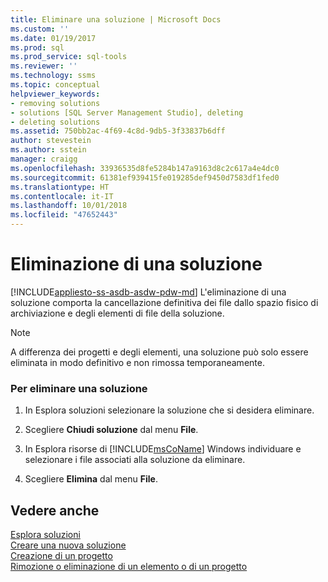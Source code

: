 ```yaml
---
title: Eliminare una soluzione | Microsoft Docs
ms.custom: ''
ms.date: 01/19/2017
ms.prod: sql
ms.prod_service: sql-tools
ms.reviewer: ''
ms.technology: ssms
ms.topic: conceptual
helpviewer_keywords:
- removing solutions
- solutions [SQL Server Management Studio], deleting
- deleting solutions
ms.assetid: 750bb2ac-4f69-4c8d-9db5-3f33837b6dff
author: stevestein
ms.author: sstein
manager: craigg
ms.openlocfilehash: 33936535d8fe5284b147a9163d8c2c617a4e4dc0
ms.sourcegitcommit: 61381ef939415fe019285def9450d7583df1fed0
ms.translationtype: HT
ms.contentlocale: it-IT
ms.lasthandoff: 10/01/2018
ms.locfileid: "47652443"
---
```

# <a name="delete-a-solution"></a>Eliminazione di una soluzione
[!INCLUDE[appliesto-ss-asdb-asdw-pdw-md](../../includes/appliesto-ss-asdb-asdw-pdw-md.md)]
L'eliminazione di una soluzione comporta la cancellazione definitiva dei file dallo spazio fisico di archiviazione e degli elementi di file della soluzione.  
  
> [!NOTE]  
> A differenza dei progetti e degli elementi, una soluzione può solo essere eliminata in modo definitivo e non rimossa temporaneamente.  
  
### <a name="to-delete-a-solution"></a>Per eliminare una soluzione  
  
1.  In Esplora soluzioni selezionare la soluzione che si desidera eliminare.  
  
2.  Scegliere **Chiudi soluzione** dal menu **File**.  
  
3.  In Esplora risorse di [!INCLUDE[msCoName](../../includes/msconame_md.md)] Windows individuare e selezionare i file associati alla soluzione da eliminare.  
  
4.  Scegliere **Elimina** dal menu **File**.  
  
## <a name="see-also"></a>Vedere anche  
[Esplora soluzioni](../../ssms/solution/solution-explorer.md)  
[Creare una nuova soluzione](../../ssms/solution/create-a-new-solution.md)  
[Creazione di un progetto](../../ssms/solution/create-a-project.md)  
[Rimozione o eliminazione di un elemento o di un progetto](../../ssms/solution/remove-or-delete-an-item-or-project.md)  
  
